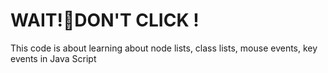 # WAIT!🤚DON'T CLICK !
This code is about learning about node lists, class lists, mouse events, key events in Java Script
